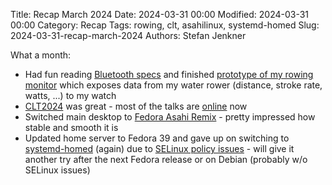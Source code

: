 Title: Recap March 2024
Date: 2024-03-31 00:00
Modified: 2024-03-31 00:00
Category: Recap
Tags: rowing, clt, asahilinux, systemd-homed
Slug: 2024-03-31-recap-march-2024
Authors: Stefan Jenkner

What a month:

 * Had fun reading [Bluetooth specs](https://www.bluetooth.com/specifications/specs/fitness-machine-service-1-0/) and finished [prototype of my rowing monitor](https://github.com/stefanjenkner/fdf-console-monitor) which exposes data from my water rower (distance, stroke rate, watts, ...) to my watch
 * [CLT2024](https://chemnitzer.linux-tage.de/2024/en/) was great - most of the talks are [online](https://media.ccc.de/c/clt24) now
 * Switched main desktop to [Fedora Asahi Remix](https://asahilinux.org/) - pretty impressed how stable and smooth it is
 * Updated home server to Fedora 39 and gave up on switching to [systemd-homed](https://systemd.io/HOME_DIRECTORY/) (again) due to [SELinux policy issues](https://discussion.fedoraproject.org/t/building-a-new-home-with-systemd-homed-on-fedora/72690) - will give it another try after the next Fedora release or on Debian (probably w/o SELinux issues)
